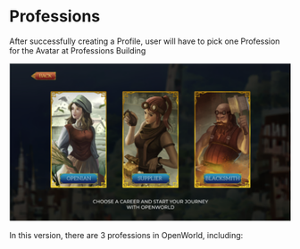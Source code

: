 # Professions

After successfully creating a Profile, user will have to pick one Profession for the Avatar at Professions Building

![](../../.gitbook/assets/4.png)

In this version, there are 3 professions in OpenWorld, including:
